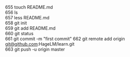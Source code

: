   655  touch README.md	
  656  ls    
  657  less README.md	
  658  git init		
  659  git add README.md	
  660  git status		
  661  git commit -m "first commit"	
  662  git remote add origin git@github.com:HageLM/learn.git	
  663  git push -u origin master				